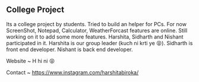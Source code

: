 ## College Project
Its a college project by students. Tried to build an helper for PCs. For now ScreenShot, Notepad, Calculator, WeatherForcast features are online. Still working on it to add some more features. Harshita, Sidharth and Nishant participated in it. Harshita is our group leader (kuch ni krti ye 😝). Sidharth is front end developer. Nishant is back end developer.

Website ~ H hi ni 😝

Contact ~ https://www.instagram.com/harshitabiroka/ 
